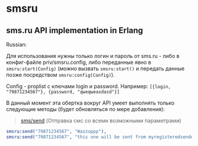 smsru
=====

sms.ru API implementation in Erlang
-

Russian:

Для использования нужны только логин и пароль от sms.ru - либо в конфиг-файле priv/smsru.config, либо переданные явно в `smsru:start(Config)` (можно вызвать `smsru:start()` и передать данные позже посредством `smsru:config(Config)`).

Config - proplist с ключами login и password. Например: `[{login, "79871234567"}, {password, "qweqweasdasd"}]`

В данный момент эта обертка вокруг API умеет выполнять только следующие методы (будет обновляться по мере добавления):

> [sms/send](http://sms.ru/?panel=api&subpanel=method&show=sms/send) (Отправка смс со всеми возможными параметрами)

```erlang
smsru:send("79871234567", "Wazzuppp"),
smsru:send("79871234567", "this one will be sent from myregisteredsender", [{from, "myregisteredsender"}, {test, "1"}]),
```
